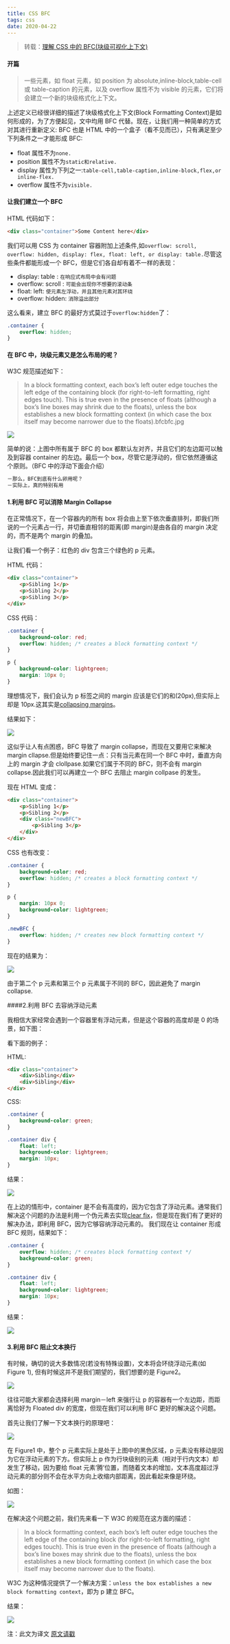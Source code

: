 ```yaml
---
title: CSS BFC
tags: css
date: 2020-04-22
---
```


> 转载：[理解 CSS 中的 BFC(块级可视化上下文)](http://flypursue.com/jekyll/update/2015/08/10/bfc.html)

#### 开篇

> 一些元素，如 float 元素，如 position 为 absolute,inline-block,table-cell 或 table-caption 的元素，以及 overflow 属性不为 visible 的元素，它们将会建立一个新的块级格式化上下文。

上述定义已经很详细的描述了块级格式化上下文(Block Formatting Context)是如何形成的，为了方便起见，文中均用 BFC 代替。现在，让我们用一种简单的方式对其进行重新定义: BFC 也是 HTML 中的一个盒子（看不见而已），只有满足至少下列条件之一才能形成 BFC:

-   float 属性不为`none.`
-   position 属性不为`static和relative.`
-   display 属性为下列之一:`table-cell,table-caption,inline-block,flex,or inline-flex.`
-   overflow 属性不为`visible.`

#### 让我们建立一个 BFC

HTML 代码如下：

```html
<div class="container">Some Content here</div>
```

我们可以用 CSS 为 container 容器附加上述条件,如`overflow: scroll, overflow: hidden, display: flex, float: left, or display: table.`尽管这些条件都能形成一个 BFC，但是它们各自却有着不一样的表现：

-   display: table : `在响应式布局中会有问题`
-   overflow: scroll : `可能会出现你不想要的滚动条`
-   float: left: `使元素左浮动，并且其他元素对其环绕`
-   overflow: hidden: `消除溢出部分`

这么看来，建立 BFC 的最好方式莫过于`overflow:hidden`了：

```css
.container {
    overflow: hidden;
}
```

#### 在 BFC 中，块级元素又是怎么布局的呢？

W3C 规范描述如下：

> In a block formatting context, each box’s left outer edge touches the left edge of the containing block (for right-to-left formatting, right edges touch). This is true even in the presence of floats (although a box’s line boxes may shrink due to the floats), unless the box establishes a new block formatting context (in which case the box itself may become narrower due to the floats).bfcbfc.jpg

![](css-bfc/bfc.jpg)

简单的说：上图中所有属于 BFC 的 box 都默认左对齐，并且它们的左边距可以触及到容器 container 的左边。最后一个 box，尽管它是浮动的，但它依然遵循这个原则。（BFC 中的浮动下面会介绍）

```css
－那么，BFC到底有什么卵用呢？
－实际上，真的特别有用
```

#### 1.利用 BFC 可以消除 Margin Collapse

在正常情况下，在一个容器内的所有 box 将会由上至下依次垂直排列，即我们所说的一个元素占一行，并切垂直相邻的距离(即 margin)是由各自的 margin 决定的，而不是两个 margin 的叠加。

让我们看一个例子：红色的 div 包含三个绿色的 p 元素。

HTML 代码：

```html
<div class="container">
    <p>Sibling 1</p>
    <p>Sibling 2</p>
    <p>Sibling 3</p>
</div>
```

CSS 代码：

```css
.container {
    background-color: red;
    overflow: hidden; /* creates a block formatting context */
}

p {
    background-color: lightgreen;
    margin: 10px 0;
}
```

理想情况下，我们会认为 p 标签之间的 margin 应该是它们的和(20px),但实际上却是 10px.这其实是[collapsing margins](http://www.sitepoint.com/web-foundations/collapsing-margins/)。

结果如下：

![](css-bfc/demo1-1.jpg)

这似乎让人有点困惑，BFC 导致了 margin collapse，而现在又要用它来解决 margin cllapse.但是始终要记住一点：只有当元素在同一个 BFC 中时，垂直方向上的 margin 才会 clollpase.如果它们属于不同的 BFC，则不会有 margin collapse.因此我们可以再建立一个 BFC 去阻止 margin collpase 的发生。

现在 HTML 变成：

```html
<div class="container">
    <p>Sibling 1</p>
    <p>Sibling 2</p>
    <div class="newBFC">
        <p>Sibling 3</p>
    </div>
</div>
```

CSS 也有改变：

```css
.container {
    background-color: red;
    overflow: hidden; /* creates a block formatting context */
}

p {
    margin: 10px 0;
    background-color: lightgreen;
}

.newBFC {
    overflow: hidden; /* creates new block formatting context */
}
```

现在的结果为：

![](css-bfc/demo1-2.jpg)

由于第二个 p 元素和第三个 p 元素属于不同的 BFC，因此避免了 margin collapse.

\####2.利用 BFC 去容纳浮动元素

我相信大家经常会遇到一个容器里有浮动元素，但是这个容器的高度却是 0 的场景，如下图：

看下面的例子：

HTML:

```html
<div class="container">
    <div>Sibling</div>
    <div>Sibling</div>
</div>
```

CSS:

```css
.container {
    background-color: green;
}

.container div {
    float: left;
    background-color: lightgreen;
    margin: 10px;
}
```

结果：

![](css-bfc/demo2-2.jpg)

在上边的情形中，container 是不会有高度的，因为它包含了浮动元素。通常我们解决这个问题的办法是利用一个伪元素去实现[clear fix](http://www.sitepoint.com/clearing-floats-overview-different-clearfix-methods/)，但是现在我们有了更好的解决办法，即利用 BFC，因为它够容纳浮动元素的。 我们现在让 container 形成 BFC 规则，结果如下：

```css
.container {
    overflow: hidden; /* creates block formatting context */
    background-color: green;
}

.container div {
    float: left;
    background-color: lightgreen;
    margin: 10px;
}
```

结果：

![](css-bfc/demo2-3.jpg)

#### 3.利用 BFC 阻止文本换行

有时候，确切的说大多数情况(若没有特殊设置)，文本将会环绕浮动元素(如 Figure 1), 但有时候这并不是我们期望的，我们想要的是 Figure2。

![](css-bfc/demo3-1.jpg)

往往可能大家都会选择利用 margin－left 来强行让 p 的容器有一个左边距，而距离恰好为 Floated div 的宽度，但现在我们可以利用 BFC 更好的解决这个问题。

首先让我们了解一下文本换行的原理吧：

![](css-bfc/demo3-2.jpg)

在 Figure1 中，整个 p 元素实际上是处于上图中的黑色区域，p 元素没有移动是因为它在浮动元素的下方。但实际上 p 作为行块级别的元素（相对于行内文本）却发生了移动，因为要给 float 元素’腾’位置，而随着文本的增加，文本高度超过浮动元素的部分则不会在水平方向上收缩内部距离，因此看起来像是环绕。

如图：

![](css-bfc/demo3-3.jpg)

在解决这个问题之前，我们先来看一下 W3C 的规范在这方面的描述：

> In a block formatting context, each box’s left outer edge touches the left edge of the containing block (for right-to-left formatting, right edges touch). This is true even in the presence of floats (although a box’s line boxes may shrink due to the floats), unless the box establishes a new block formatting context (in which case the box itself may become narrower due to the floats).

W3C 为这种情况提供了一个解决方案：`unless the box establishes a new block formatting context`，即为 p 建立 BFC。

结果：

![](css-bfc/demo3-4.jpg)

注：此文为译文 [原文请戳](http://www.sitepoint.com/understanding-block-formatting-contexts-in-css/)
